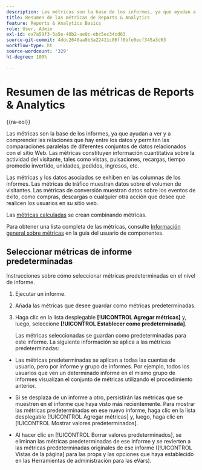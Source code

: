 ```yaml
---
description: Las métricas son la base de los informes, ya que ayudan a ver y a comprender las relaciones que hay entre los datos y permiten las comparaciones paralelas de diferentes conjuntos de datos relacionados con el sitio Web. Las métricas constituyen información cuantitativa sobre la actividad del visitante, tales como vistas, pulsaciones, recargas, tiempo promedio invertido, unidades, pedidos, ingresos, etc.
title: Resumen de las métricas de Reports & Analytics
feature: Reports & Analytics Basics
role: User, Admin
exl-id: ea7a59f3-5a5e-48b2-ae0c-ebc5ec34cd63
source-git-commit: 4ddc2640aa8b3a22411c86ff8bfe0ecf345a3d63
workflow-type: ht
source-wordcount: '329'
ht-degree: 100%

---
```


# Resumen de las métricas de Reports &amp; Analytics

{{ra-eol}}

Las métricas son la base de los informes, ya que ayudan a ver y a comprender las relaciones que hay entre los datos y permiten las comparaciones paralelas de diferentes conjuntos de datos relacionados con el sitio Web. Las métricas constituyen información cuantitativa sobre la actividad del visitante, tales como vistas, pulsaciones, recargas, tiempo promedio invertido, unidades, pedidos, ingresos, etc.

Las métricas y los datos asociados se exhiben en las columnas de los informes. Las métricas de tráfico muestran datos sobre el volumen de visitantes. Las métricas de conversión muestran datos sobre los eventos de éxito, como compras, descargas o cualquier otra acción que desee que realicen los usuarios en su sitio web.

Las [métricas calculadas](/help/components/c-calcmetrics/cm-overview.md) se crean combinando métricas.

Para obtener una lista completa de las métricas, consulte [Información general sobre métricas](/help/components/metrics/overview.md) en la guía del usuario de componentes.

## Seleccionar métricas de informe predeterminadas

Instrucciones sobre cómo seleccionar métricas predeterminadas en el nivel de informe.

<!-- 

t_metrics_set_default.xml

 -->

1. Ejecutar un informe.
1. Añada las métricas que desee guardar como métricas predeterminadas.
1. Haga clic en la lista desplegable **[!UICONTROL Agregar métricas]** y, luego, seleccione **[!UICONTROL Establecer como predeterminada]**.

   Las métricas seleccionadas se guardan como predeterminadas para este informe. La siguiente información se aplica a las métricas predeterminadas:

* Las métricas predeterminadas se aplican a todas las cuentas de usuario, pero por informe y grupo de informes. Por ejemplo, todos los usuarios que ven un determinado informe en el mismo grupo de informes visualizan el conjunto de métricas utilizando el procedimiento anterior.
* Si se desplaza de un informe a otro, persistirán las métricas que se muestren en el informe que haya visto más recientemente. Para mostrar las métricas predeterminadas en ese nuevo informe, haga clic en la lista desplegable [!UICONTROL Agregar métricas] y, luego, haga clic en [!UICONTROL Mostrar valores predeterminados].

* Al hacer clic en [!UICONTROL Borrar valores predeterminados], se eliminan las métricas predeterminadas de ese informe y se revierten a las métricas predeterminadas originales de ese informe ([!UICONTROL Vistas de la página] para las props y las opciones que haya establecido en las Herramientas de administración para las eVars).

